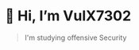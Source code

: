 # 👋 Hi, I’m VulX7302

> I'm studying offensive Security


<!---
VulX7302/VulX7302 is a ✨ special ✨ repository because its `README.md` (this file) appears on your GitHub profile.
You can click the Preview link to take a look at your changes.
--->

